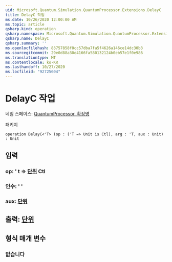 ```yaml
---
uid: Microsoft.Quantum.Simulation.QuantumProcessor.Extensions.DelayC
title: DelayC 작업
ms.date: 10/26/2020 12:00:00 AM
ms.topic: article
qsharp.kind: operation
qsharp.namespace: Microsoft.Quantum.Simulation.QuantumProcessor.Extensions
qsharp.name: DelayC
qsharp.summary: ''
ms.openlocfilehash: 83757858f0cc57dba7fa5f4626a146ce14dc30b3
ms.sourcegitcommit: 29e0d88a30e4166fa580132124b0eb57e1f0e986
ms.translationtype: MT
ms.contentlocale: ko-KR
ms.lasthandoff: 10/27/2020
ms.locfileid: "92725604"
---
```

# <a name="delayc-operation"></a>DelayC 작업

네임 스페이스: [QuantumProcessor. 확장명](xref:Microsoft.Quantum.Simulation.QuantumProcessor.Extensions)

패키지 [](https://nuget.org/packages/)




```qsharp
operation DelayC<'T> (op : ('T => Unit is Ctl), arg : 'T, aux : Unit) : Unit
```


## <a name="input"></a>입력

### <a name="op--t--unit-ctl"></a>op: ' t => [단위](xref:microsoft.quantum.lang-ref.unit) Ctl




### <a name="arg--t"></a>인수: ' '




### <a name="aux--unit"></a>aux: [단위](xref:microsoft.quantum.lang-ref.unit)





## <a name="output--unit"></a>출력: [단위](xref:microsoft.quantum.lang-ref.unit)



## <a name="type-parameters"></a>형식 매개 변수

### <a name="t"></a>없습니다

